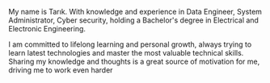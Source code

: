 My name is Tarık. With knowledge and experience in Data Engineer, System Administrator, 
Cyber security, holding a Bachelor's degree in Electrical and Electronic Engineering.


I am committed to lifelong learning and personal growth, always trying to learn latest 
technologies and master the most valuable technical skills. Sharing my knowledge and thoughts 
is a great source of motivation for me, driving me to work even harder


